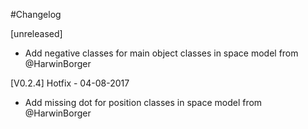 #Changelog

[unreleased]
- Add negative classes for main object classes in space model from @HarwinBorger

[V0.2.4] Hotfix - 04-08-2017
- Add missing dot for position classes in space model from @HarwinBorger